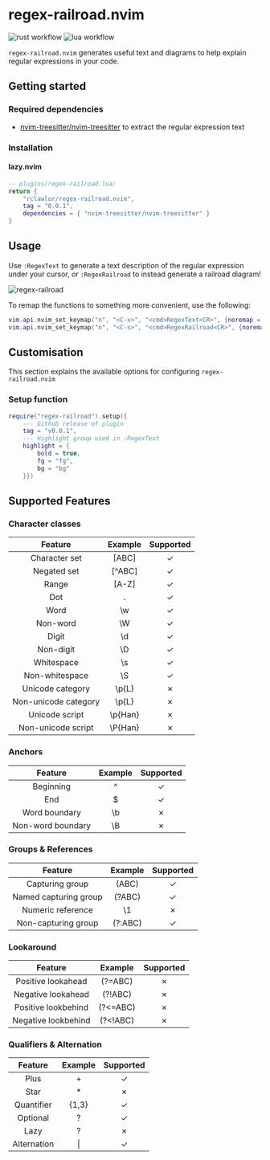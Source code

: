 # regex-railroad.nvim

![rust workflow](https://github.com/rclawlor/regex-railroad.nvim/actions/workflows/rust.yml/badge.svg)
![lua workflow](https://github.com/rclawlor/regex-railroad.nvim/actions/workflows/lua.yml/badge.svg)


`regex-railroad.nvim` generates useful text and diagrams to help explain regular expressions in your code.

## Getting started
### Required dependencies
- [nvim-treesitter/nvim-treesitter](https://github.com/nvim-treesitter/nvim-treesitter) to extract the regular expression text

### Installation
#### lazy.nvim
```lua
-- plugins/regex-railroad.lua:
return {
    "rclawlor/regex-railroad.nvim",
    tag = "0.0.1",
    dependencies = { "nvim-treesitter/nvim-treesitter" }
}
```

## Usage
Use `:RegexText` to generate a text description of the regular expression under your cursor, or `:RegexRailroad` to instead generate a railroad diagram!

![regex-railroad](https://github.com/rclawlor/regex-railroad.nvim/assets/73249568/252a4bb9-4fd8-44e5-ab26-ba694e6049b1)

To remap the functions to something more convenient, use the following:
```lua
vim.api.nvim_set_keymap("n", "<C-x>", "<cmd>RegexText<CR>", {noremap = true, silent = true})
vim.api.nvim_set_keymap("n", "<C-s>", "<cmd>RegexRailroad<CR>", {noremap = true, silent = true})
```
 
## Customisation
This section explains the available options for configuring `regex-railroad.nvim`

### Setup function
```lua
require("regex-railroad").setup({
    --- Github release of plugin
    tag = "v0.0.1",
    --- Highlight group used in :RegexText
    highlight = {
        bold = true,
        fg = "fg",
        bg = "bg"
    }})
```

## Supported Features
### Character classes
<center>

| Feature               | Example   | Supported |
|:---------------------:|:---------:|:---------:|
| Character set         | [ABC]     | &check;   |
| Negated set           | [^ABC]    | &check;   |
| Range                 | [A-Z]     | &check;   |
| Dot                   | .         | &check;   |
| Word                  | \w        | &check;   |
| Non-word              | \W        | &check;   |
| Digit                 | \d        | &check;   |
| Non-digit             | \D        | &check;   |
| Whitespace            | \s        | &check;   |
| Non-whitespace        | \S        | &check;   |
| Unicode category      | \p{L}     | &cross;   |
| Non-unicode category  | \p{L}     | &cross;   |
| Unicode script        | \p{Han}   | &cross;   |
| Non-unicode script    | \P{Han}   | &cross;   |
</center>

### Anchors
<center>

| Feature               | Example   | Supported |
|:---------------------:|:---------:|:---------:|
| Beginning             | ^         | &check;   |
| End                   | $         | &check;   |
| Word boundary         | \b        | &cross;   |
| Non-word boundary     | \B        | &cross;   |
</center>

### Groups & References
<center>

| Feature               | Example       | Supported |
|:---------------------:|:-------------:|:---------:|
| Capturing group       | (ABC)         | &check;   |
| Named capturing group | (?<name>ABC)  | &check;   |
| Numeric reference     | \1            | &cross;   |
| Non-capturing group   | (?:ABC)       | &check;   |
</center>

### Lookaround
<center>

| Feature               | Example       | Supported |
|:---------------------:|:-------------:|:---------:|
| Positive lookahead    | (?=ABC)       | &cross;   |
| Negative lookahead    | (?!ABC)       | &cross;   |
| Positive lookbehind   | (?<=ABC)      | &cross;   |
| Negative lookbehind   | (?<!ABC)      | &cross;   |
</center>

### Qualifiers & Alternation
<center>

| Feature               | Example       | Supported |
|:---------------------:|:-------------:|:---------:|
| Plus                  | +             | &check;   |
| Star                  | *             | &cross;   |
| Quantifier            | {1,3}         | &check;   |
| Optional              | ?             | &check;   |
| Lazy                  | ?             | &cross;   |
| Alternation           | \|            | &check;   |
</center>
